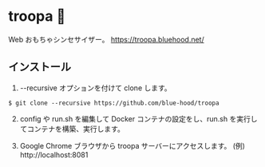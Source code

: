 # troopa 👀
Web おもちゃシンセサイザー。
https://troopa.bluehood.net/

## インストール
1. --recursive オプションを付けて clone します。
```
$ git clone --recursive https://github.com/blue-hood/troopa
```

2. config や run.sh を編集して Docker コンテナの設定をし、run.sh を実行してコンテナを構築、実行します。

3. Google Chrome ブラウザから troopa サーバーにアクセスします。
(例) http://localhost:8081
